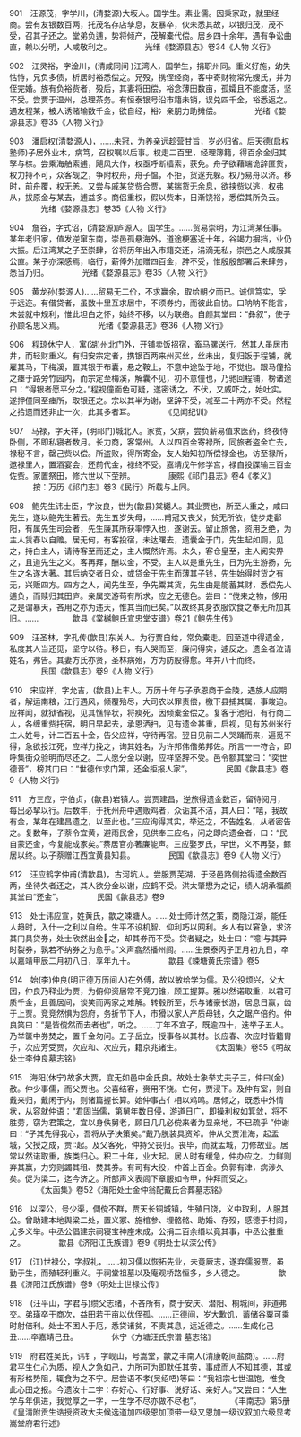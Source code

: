 <!-- { "loadSidebar": true } -->
901　汪源茂，字学川，(清婺源)大坂人。国学生。素业儒。因秉家政，就里经商。尝有友银数百两，托茂名存店孳息，友暴卒，伙未悉其故，以银归茂，茂不受，召其子还之。堂弟负逋，势将倾产，茂解橐代偿。居乡四十余年，遇有争讼曲直，赖以分明，人咸敬利之。
　　　　光绪《婺源县志》卷34《人物 义行》

902　江灵裕，字淦川，(清咸同间 )江湾人，国学生，捐职州同。重义好施，幼失怙恃，兄负多债，析居时裕悉偿之。兄殁，携侄经商，客中寄财物常先嫂氏，并为侄完婚。族有负裕赀者，殁后，其妻将田偿，裕念薄田数亩，孤孀且不能度活，坚不受。尝贾于温州，总理茶务。有恒泰银号沿市籍未销，误兑四千金，裕悉返之。遇友程某，被人诱赌输数千金，欲自经，裕冫亲朋力助摊偿。
　　　　光绪《婺源县志》卷35《人物 义行》

903　潘启权(清婺源人)，……未冠，为养亲远趁营甘旨，岁必归省。后天德(启权塾师)子居外业木，病笃，召权嘱以后事。权走二百里，经理簿籍，得百余金归其孥与榇。尝乘海舶索逋，飓风大作，权亟呼断樯索，获免。舟子欲藉端诡辞匿货，权力持不可，众客觇之，争附权舟，舟子愠，不拒，货遂充躲。权乃易舟以济。移时，前舟覆，权无恙。又尝与戚某贷赀合贾，某揣货无余息，欲挟赀以逃，权弗从，拔原金与某去，逋益多。商侣重权，假以赀本，日渐饶裕，悉偿其所负云。
　　　　光绪《婺源县志》卷35《人物 义行》

904　詹谷，字式诏，(清婺源)庐源人。国学生。……贸易崇明，为江湾某任事。某年老归家，值发逆窜东南，崇邑孤悬海外，道途梗塞近十年，谷竭力摒挡，业仍大振。后江湾某之子至崇肆，谷将历年出入市籍交还，涓滴无私，崇邑之人咸服其公直。某子亦深感焉，临行，薪俸外加赠四百金，辞不受，惟殷殷部署后来肆务，悉当乃归。
　　　　光绪《婺源县志》卷35《人物 义行》

905　黄龙孙(婺源人)……贸易无二价，不求赢余，取给朝夕而已。诚信笃实，孚于远迩。有借贷者，虽数十里互求居中，不须券约，而彼此自协。口呐呐不能言，未尝就中规利，惟此坦白之怀，始终不移，以为联络。自颜其堂曰：“彝叙”，使子孙顾名思义焉。
　　　　光绪《婺源县志》卷36《人物 义行》

906　程琼休宁人，寓(湖)州北门外，开铺卖饭招宿，畜马骡送行。然其人虽居市井，而轻财重义。有归安宗定者，携银百两来州买丝，丝未出，复归饭于程铺，就雇其马，下梅溪，置其银于布囊，悬之鞍上，不意中途坠于地，不觉也。跟马僮拾之瘗于路旁竹园内，而宗定至梅溪，解囊不见，初不意僮也，乃驰回程铺，榜诸途曰：“得银者愿平分之。”程视僮面色可疑，遂密诱之，不伏，又威吓之，始吐实。遂押僮同至瘗所，取银还之。宗以其半为谢，坚辞不受，减至二十两亦不受。然程之拾遗而还非止一次，此其多者耳。
　　　　《见闻纪训》

907　马禄，字天祥，(明祁门)城北人。家贫，父病，尝负薪易值求医药，终夜侍卧侧，不即私寝者数月。长力商，客常州。人以四百金寄禄所，同旅者盗金亡去，禄秘不言，罄己赀以偿。所盗败，得所寄金，友人始知初所偿禄金也，访至禄所，邀禄里人，置酒宴会，还前代金，禄终不受。嘉靖戊午修学宫，禄自投牒输三百金佐赀。家置祭田，修六世以下茔辨。
　　　　康熙《祁门县志》卷4《孝义》
　　　按：万历《祁门志》卷3《民行》所载与上同。

908　鲍先生讳士臣，字汝良，世为(歙县)棠樾人。其业贾也，所至人重之，咸曰先生，遂以鲍先生著云。先生五岁失母，……甫冠又丧父，贫无所依，徒步走鄱阳，有属先生司会者，先生廉其所获率悖入也，遂谢去。留止旅舍，资用乏绝，为主人赁舂以自赡。居无何，有客投宿，未达曙去，遗囊金于门，先生起如厕，见之，持白主人，请待客至而还之，主人慨然许焉。未久，客仓皇至，主人阅实畀之，且道先生之义。客再拜，酬以金，不受。主人以是重先生，日为先生游扬，先生之名遂大著。其后纳交者日众，或贷金于先生而薄其子钱，先生始得时货之有无，兴贩四方。四方之人，闻先生至，争先鬻其货，先生由是能蓄其财，悉偿先人逋负，而赎归其田庐。亲属交游苟有所求，应之无德色。尝曰：“傥来之物，侈用之是谓暴天，吝用之亦为违天，惟其当而已矣。”以故终其身衣服饮食之奉无所加其旧。……
　　　　歙县《棠樾鲍氏宣忠堂支谱》卷21《鲍先生传》

909　汪圣林，字孔传(歙县)东关人。为行贾自给，常负橐走。回至道中得遗金，私度其人当还觅，坚守以待。移日，有人哭而至，廉问得实，遽反之。遗金者泣请姓名，弗告。其妻方氏亦贤，圣林病殆，方为防股得愈。年并八十而终。
　　　　民国《歙县志》卷9《人物 义行》

910　宋应祥，字允吉，(歙县)上丰人。万历十年与子承恩商于金陵，遇族人应期者，解运南粮，江行遇风，倾覆殆尽，大司农以罪责偿，檄下县捕其属，事竣迫。应祥闻，就狱省视，见其憔悴状，将瘐死，因倾橐金偿之。复客于池阳，有行商二人，各缠重赀托宿，明日早起去，承恩洒扫，见有遗金甚重，启视，见有苏州米行主人姓号，计二百五十金，告父应祥，守待再宿。翌日见前二人哭踊而来，遍觅不得，急欲投江死，应祥力挽之，询其姓名，为许邦伟偕弟邦佐。所言一一符合，即呼集街众验明而尽还之。二人愿分金以谢，应祥坚辞不受。邑令额其堂曰：“奕世德音”，榜其门曰：“世德作求门第，还金拒报人家”。
　　　　民国《歙县志》卷9《人物 义行》

911　方三应，字伯贞，(歙县)岩镇人。尝贾建昌，逆旅得遗金数百，留待阅月，每出必挈以行。后数年，于抚州舟中遇贩鸡者，众诟其不洁，其人曰：“嘻，我故有金，某年在建昌遗之，以至此也。”三应询得其实，举还之，不告姓名，从者密告之。复数年，子萘令宜黄，避雨民舍，见供奉三应名，问之即向遗金者，曰：“民自蒙还金，今复能成家矣。”萘居官亦著廉能声。三应娶罗氏，早世，义不再娶，鳏居以终。以子萘赠江西宜黄县知县。
　　　　民国《歙县志》卷9《人物 义行》

912　汪应鹤字仲甫(清歙县)，古河坑人。尝服贾芜湖，于泾邑路侧拾得遗金数百两，坐待失者还之，其人欲分金以谢，应鹤不受。洪太肇懋为之记，绩人胡承福颜其堂曰“还金”。
　　　　民国《歙县志》卷9

913　处士讳应宣，姓黄氏，歙之竦塘人。……处士师计然之策，商隐江湖，能任人趋时，入什一之利以自给。生平不设机智、仰利巧以网利。乡人有以窘急，求济其门具贷券，处士欣然出金之，却其券而不受。贷者疑之，处士曰：“噫!与其异时裂券，孰若不纳券之为愈乎。”义声翕然播州闾。……生景泰丙子正月初九日，卒以嘉靖甲辰二月初八日，享年九十。
　　　　歙县《竦塘黄氏宗谱》卷5

914　始(李)仲良(明正德万历间人)在外傅，故以敏给学为儒。及公役烦兴，父大困，仲良乃释业为贾，为俯仰资居常不竞刀锥，顾工握算。雅以然诺取重，以君可质千金，且善居间，谈笑而两家之难解。转毂所至，乐与诸豪长游，居息日赢，齿于上贾。竞竞然惧为怨府，务折节下人，市猾以家人产质母钱，久之踞产倍约。仲良笑曰：“是皆傥然而去者也”，听之。……丁年不宜子，既逾四十，迭举子五人。乃举箧中券焚之，置千金勿问。五子岳立，授事各以其材。长应春、次应时皆籍胄子，次应芳受贾，次应和、次应元，籍京兆诸生。
　　　　《太函集》卷55《明故处士李仲良墓志铭》

915　海阳(休宁)故多大贾，宜无如邑中金氏良。故处士象举丈夫子三，仲曰(金)赦。仲少事儒，而父贾也。父喜结客，赍用不饶。亡何，贾浸下。及仲有室，则自戴来归，戴闲于内，则诸篇握长算。始仲事占亻相以鸡鸣。居倾之，既悉中外情状，从容就仲语：“君固当儒，第舅年数日侵，游道日广，即操利权如箕敛，将不胜劳，窃为君策之，宜以身佚舅老，顾日几几必傥来者为显亲地，不已疏乎 ”仲谢曰：“子其先得我心，吾将从子决策矣。”戴乃脱装具资斧。仲从父贾淮海，起盂城，父授之成，贾起。及父客死，仲持父丧归。丧毕，而就盂城，力修故业。居常以然诺取重，族类归心。积二十年，业大起。居人时有缓急，仲办应之。力鲜则弃其赢，力穷则蠲其租、焚其券。有司有大役，仲首上百金。负郭有津，病涉久矣。促为梁二，迄今济之。所部声义表闾下章服如令甲，仲拜而受之。
　　　　《太函集》卷52《海阳处士金仲翁配戴氏合葬墓志铭》

916　以深公，号少渠，倜傥不群，贾天长铜城镇，生殖日饶，义中取利，人服其公。曾助建本地舆梁二处，置义冢、施棺参、埋骼骼、助婚、存殁，感德于村闾，尤多义举。中丞公倡建宗祠寝宝神座未成，公捐二百余缗以竟其事，中丞公推重之。
　　　　歙县《济阳江氏族谱》卷9《明处士以深公传》

917　(江)世禄公，字叔礼，……初习儒以恢拓先业，未竟厥志，遂弃儒服贾。虽勤于生，而殖轻利重义。于祠堂祖墓以及庵观桥路恒多，乡人德之。
　　　　歙县《济阳江氏族谱》卷9《明处士世禄公传》

918　(汪平山，字君与)缵父志绪，不吝所有，商于安庆、潜阳、桐城间，非道弗交。弟璜卒于商次，益田若干亩以优侄孤。……正德间，岁大歉饥，蓄储谷粟可乘时射倍利。处士不困人于厄，悉贷诸贫，不责其息，远近德之。……生成化己丑……卒嘉靖己丑。
　　　　休宁《方塘汪氏宗谱 墓志铭》

919　府君姓吴氏，讳钅，字岘山，号嵩堂，歙之丰南人(清康乾间盐商)。……府君平生仁心为质，视人之急如己，力所可为即默任其劳，事成而人不知其德，其或有形格势阻，辄食为之不宁。居尝语不孝(吴绍唔)等曰：“我祖宗七世温饱，惟食此心田之报。今遗汝十二字：存好心、行好事、说好话、亲好人。”又尝曰：“人生学与年俱进，我觉厚之一字，一生学不尽亦做不尽也”。
　　　　《丰南志》第5册《皇清附贡生诰授资政大夫候选道加四级恩加顶带一级又恩加一级议叙加六级显考嵩堂府君行述》

